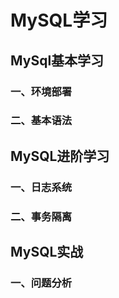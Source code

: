 # MySQL学习





## MySql基本学习

### 一、环境部署



### 二、基本语法






## MySQL进阶学习

### 一、日志系统



### 二、事务隔离








## MySQL实战

### 一、问题分析